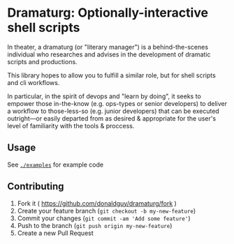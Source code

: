 # Dramaturg: Optionally-interactive shell scripts

In theater, a dramaturg (or "literary manager") is a behind-the-scenes individual who researches and advises in the development of dramatic scripts and productions.

This library hopes to allow you to fulfill a similar role, but for shell scripts and cli workflows.

In particular, in the spirit of devops and "learn by doing", it seeks to empower those in-the-know (e.g. ops-types or senior developers) to deliver a workflow to those-less-so (e.g. junior developers) that can be executed outright—or easily departed from as desired & appropriate for the user's level of familiarity with the tools & proccess.


## Usage

See [`./examples`](https://github.com/donaldguy/dramaturg/tree/master/examples) for example code

## Contributing

1. Fork it ( https://github.com/donaldguy/dramaturg/fork )
2. Create your feature branch (`git checkout -b my-new-feature`)
3. Commit your changes (`git commit -am 'Add some feature'`)
4. Push to the branch (`git push origin my-new-feature`)
5. Create a new Pull Request
